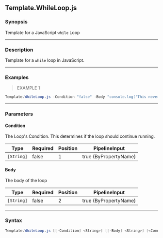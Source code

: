 Template.WhileLoop.js
---------------------

### Synopsis
Template for a JavaScript `while` Loop

---

### Description

Template for a `while` loop in JavaScript.

---

### Examples
> EXAMPLE 1

```PowerShell
Template.WhileLoop.js -Condition "false" -Body "console.log('This never happens')"
```

---

### Parameters
#### **Condition**
The Loop's Condition.
This determines if the loop should continue running.

|Type      |Required|Position|PipelineInput        |
|----------|--------|--------|---------------------|
|`[String]`|false   |1       |true (ByPropertyName)|

#### **Body**
The body of the loop

|Type      |Required|Position|PipelineInput        |
|----------|--------|--------|---------------------|
|`[String]`|false   |2       |true (ByPropertyName)|

---

### Syntax
```PowerShell
Template.WhileLoop.js [[-Condition] <String>] [[-Body] <String>] [<CommonParameters>]
```
